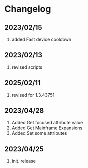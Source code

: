 # Changelog

## 2023/02/15
1. added Fast device cooldown

## 2023/02/13
1. revised scripts

## 2025/02/11
1. revised for 1.3.43751 

## 2023/04/28
1. Added Get focused attribute value
1. Added Get Mainframe Expansions
1. Added Set some attributes

## 2023/04/25
1. init. release  

